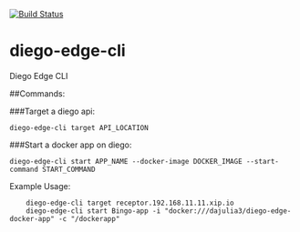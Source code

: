 [![Build Status](https://travis-ci.org/pivotal-cf-experimental/diego-edge-cli.svg?branch=master)](https://travis-ci.org/pivotal-cf-experimental/diego-edge-cli)

diego-edge-cli
==============

Diego Edge CLI

##Commands:

###Target a diego api:

    diego-edge-cli target API_LOCATION


###Start a docker app on diego:

    diego-edge-cli start APP_NAME --docker-image DOCKER_IMAGE --start-command START_COMMAND

Example Usage:

        diego-edge-cli target receptor.192.168.11.11.xip.io
        diego-edge-cli start Bingo-app -i "docker:///dajulia3/diego-edge-docker-app" -c "/dockerapp"
